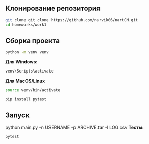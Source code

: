 
## Клонирование репозитория
```bash
git clone git clone https://github.com/narvik06/nartCM.git
cd homeworks/work1
```

## Сборка проекта
```bash
python -m venv venv
```

**Для Windows:**
```bash
venv\Scripts\activate
```
**Для MacOS/Linux**
```bash
source venv/bin/activate
```

```bash
pip install pytest
```

## Запуск
python main.py -n USERNAME -p ARCHIVE.tar -l LOG.csv
**Тесты:**
```bash
pytest
```
